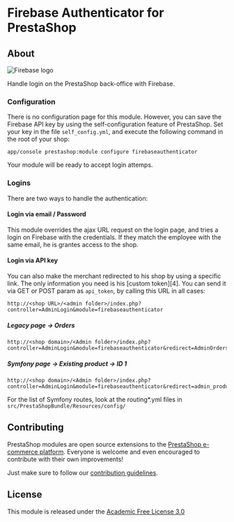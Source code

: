 # Firebase Authenticator for PrestaShop

## About

![Firebase logo](https://firebase.google.com/_static/images/firebase/touchicon-180.png)

Handle login on the PrestaShop back-office with Firebase.

### Configuration

There is no configuration page for this module. However, you can save the Firebase API key by using the self-configuration feature of PrestaShop.
Set your key in the file `self_config.yml`, and execute the following command in the root of your shop:

```
app/console prestashop:module configure firebaseauthenticator
```

Your module will be ready to accept login attemps.

### Logins

There are two ways to handle the authentication:

#### Login via email / Password

This module overrides the ajax URL request on the login page, and tries a login on Firebase with the credentials. If they match the employee with the same email, he is grantes access to the shop.

#### Login via API key

You can also make the merchant redirected to his shop by using a specific link. The only information you need is his [custom token][4]. You can send it via GET or POST param as `api_token`, by calling this URL in all cases:
```
http://<shop URL>/<admin folder>/index.php?controller=AdminLogin&module=firebaseauthenticator
```


##### Legacy page -> Orders
```
http://<shop domain>/<Admin folder>/index.php?controller=AdminLogin&module=firebaseauthenticator&redirect=AdminOrders
```

##### Symfony page -> Existing product -> ID 1
```
http://<shop domain>/<Admin folder>/index.php?controller=AdminLogin&module=firebaseauthenticator&redirect=admin_product_form&redirectOptions=id%3D1
```

For the list of Symfony routes, look at the routing*.yml files in `src/PrestaShopBundle/Resources/config/`

## Contributing

PrestaShop modules are open source extensions to the [PrestaShop e-commerce platform][prestashop]. Everyone is welcome and even encouraged to contribute with their own improvements!

Just make sure to follow our [contribution guidelines][contribution-guidelines].

## License

This module is released under the [Academic Free License 3.0][AFL-3.0] 

[prestashop]: https://www.prestashop.com/
[contribution-guidelines]: https://devdocs.prestashop.com/1.7/contribute/contribution-guidelines/project-modules/
[AFL-3.0]: https://opensource.org/licenses/AFL-3.0
